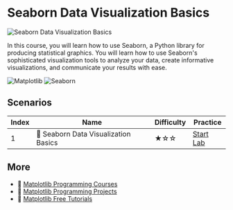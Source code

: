 # Seaborn Data Visualization Basics

![Seaborn Data Visualization Basics](https://cover-creator.labex.io/seaborn-data-visualization-basics.png)

In this course, you will learn how to use Seaborn, a Python library for producing statistical graphics. You will learn how to use Seaborn's sophisticated visualization tools to analyze your data, create informative visualizations, and communicate your results with ease.

![Matplotlib](https://img.shields.io/badge/Matplotlib-whitesmoke?style=for-the-badge&logo=matplotlib)
![Seaborn](https://img.shields.io/badge/Seaborn-whitesmoke?style=for-the-badge&logo=seaborn)


## Scenarios

|   Index | Name                                | Difficulty   | Practice                                                             |
|---------|-------------------------------------|--------------|----------------------------------------------------------------------|
|       1 | 📖 Seaborn Data Visualization Basics | ★☆☆          | <a target='_blank' href='https://labex.io/labs/180237'>Start Lab</a> |

## More

- 🔗 [Matplotlib Programming Courses](https://github.com/labex-labs/awesome-programming-courses)
- 🔗 [Matplotlib Programming Projects](https://github.com/labex-labs/awesome-programming-projects)
- 🔗 [Matplotlib Free Tutorials](https://github.com/labex-labs/matplotlib-free-tutorials)


